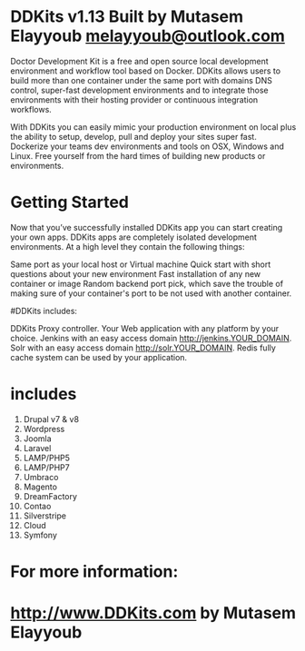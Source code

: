 # DDKits v1.13 Built by Mutasem Elayyoub melayyoub@outlook.com


Doctor Development Kit is a free and open source local development environment and workflow tool based on Docker. DDKits allows users to build more than one container under the same port with domains DNS control, super-fast development environments and to integrate those environments with their hosting provider or continuous integration workflows.

With DDKits you can easily mimic your production environment on local plus the ability to setup, develop, pull and deploy your sites super fast. Dockerize your teams dev environments and tools on OSX, Windows and Linux. Free yourself from the hard times of building new products or environments.

 
# Getting Started
 

Now that you’ve successfully installed DDKits app you can start creating your own apps. DDKits apps are completely isolated development environments. At a high level they contain the following things:

Same port as your local host or Virtual machine
Quick start with short questions about your new environment
Fast installation of any new container or image
Random backend port pick, which save the trouble of making sure of your container's port to be not used with another container. 
 
#DDKits includes:
 

DDKits Proxy controller.
 Your Web application with any platform by your choice.
Jenkins with an easy access domain http://jenkins.YOUR_DOMAIN.
Solr with an easy access domain http://solr.YOUR_DOMAIN.
Redis fully cache system can be used by your application.


# includes 

1) Drupal v7 & v8
2) Wordpress	
3) Joomla   
4) Laravel	
5) LAMP/PHP5     
6) LAMP/PHP7 
7) Umbraco
8) Magento
9) DreamFactory	
10) Contao
11) Silverstripe	  
12) Cloud
13) Symfony

# For more information:

# http://www.DDKits.com by Mutasem Elayyoub
